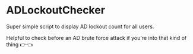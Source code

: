 # ADLockoutChecker
Super simple script to display AD lockout count for all users.

Helpful to check before an AD brute force attack if you're into that kind of thing 👉👈
